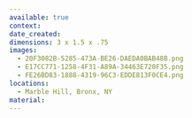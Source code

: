 ```yaml
---
available: true
context:
date_created:
dimensions: 3 x 1.5 x .75
images:
  - 20F3082B-5285-473A-BE26-DAEDA0BAB48B.png
  - E17CC771-1258-4F31-A89A-34463E720F35.png
  - FE26BD83-1888-4319-96C3-EDDE813F0CE4.png
locations:
  - Marble Hill, Bronx, NY
material:
---
```

